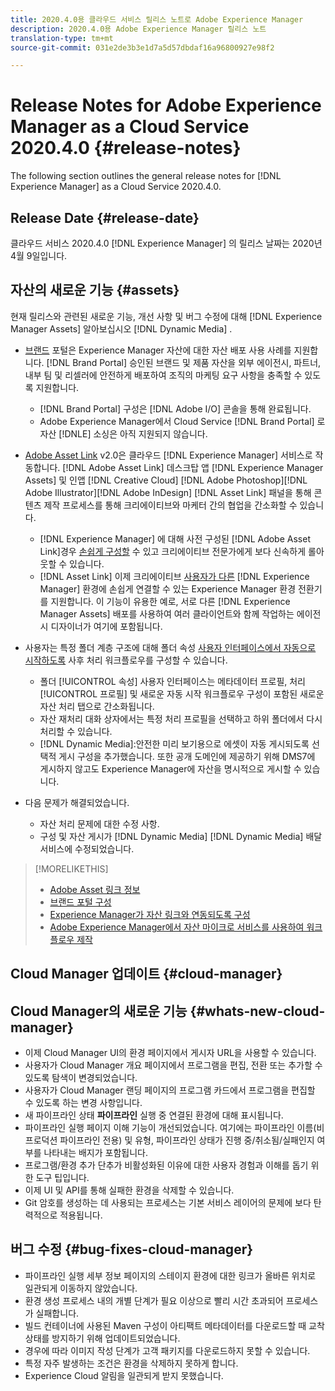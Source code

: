 ```yaml
---
title: 2020.4.0용 클라우드 서비스 릴리스 노트로 Adobe Experience Manager
description: 2020.4.0용 Adobe Experience Manager 릴리스 노트
translation-type: tm+mt
source-git-commit: 031e2de3b3e1d7a5d57dbdaf16a96800927e98f2

---
```



# Release Notes for Adobe Experience Manager as a Cloud Service 2020.4.0 {#release-notes}

The following section outlines the general release notes for [!DNL Experience Manager] as a Cloud Service 2020.4.0.

## Release Date {#release-date}

클라우드 서비스 2020.4.0 [!DNL Experience Manager] 의 릴리스 날짜는 2020년 4월 9일입니다.

## 자산의 새로운 기능 {#assets}

현재 릴리스와 관련된 새로운 기능, 개선 사항 및 버그 수정에 대해 [!DNL Experience Manager Assets] 알아보십시오 [!DNL Dynamic Media] .

* [브랜드](https://docs.adobe.com/content/help/en/experience-manager-brand-portal/using/home.html) 포털은 Experience Manager 자산에 대한 자산 배포 사용 사례를 지원합니다. [!DNL Brand Portal] 승인된 브랜드 및 제품 자산을 외부 에이전시, 파트너, 내부 팀 및 리셀러에 안전하게 배포하여 조직의 마케팅 요구 사항을 충족할 수 있도록 지원합니다.
   * [!DNL Brand Portal] 구성은 [!DNL Adobe I/O] 콘솔을 통해 완료됩니다.
   * Adobe Experience Manager에서 Cloud Service [!DNL Brand Portal] 로 자산 [!DNLE] 소싱은 아직 지원되지 않습니다.

* [Adobe Asset Link](https://helpx.adobe.com/kr/enterprise/using/adobe-asset-link.html) v2.0은 클라우드 [!DNL Experience Manager] 서비스로 작동합니다. [!DNL Adobe Asset Link] 데스크탑 앱 [!DNL Experience Manager Assets] 및 인앱 [!DNL Creative Cloud] [!DNL Adobe Photoshop][!DNL Adobe Illustrator][!DNL Adobe InDesign] [!DNL Asset Link] 패널을 통해 콘텐츠 제작 프로세스를 통해 크리에이티브와 마케터 간의 협업을 간소화할 수 있습니다.
   * [!DNL Experience Manager] 에 대해 사전 구성된 [!DNL Adobe Asset Link]경우 [손쉽게 구성할](https://helpx.adobe.com/enterprise/using/configure-aem-assets-for-asset-link.html) 수 있고 크리에이티브 전문가에게 보다 신속하게 롤아웃할 수 있습니다.
   * [!DNL Asset Link] 이제 크리에이티브 [사용자가 다른](https://helpx.adobe.com/enterprise/using/manage-assets-using-adobe-asset-link.html#UseAdobeAssetLink) [!DNL Experience Manager] 환경에 손쉽게 연결할 수 있는 Experience Manager 환경 전환기를 지원합니다. 이 기능이 유용한 예로, 서로 다른 [!DNL Experience Manager Assets] 배포를 사용하여 여러 클라이언트와 함께 작업하는 에이전시 디자이너가 여기에 포함됩니다.

* 사용자는 특정 폴더 계층 구조에 대해 폴더 속성 [사용자 인터페이스에서 자동으로 시작하도록](/help/assets/asset-microservices-configure-and-use.md#post-processing-workflows)  사후 처리 워크플로우를 구성할 수 있습니다.
   * 폴더 [!UICONTROL 속성] 사용자 인터페이스는 메타데이터 프로필, 처리 [!UICONTROL 프로필] 및 새로운 자동 시작 워크플로우 구성이 포함된 새로운 자산 처리 탭으로 간소화됩니다.
   * 자산 재처리 대화 상자에서는 특정 처리 프로필을 선택하고 하위 폴더에서 다시 처리할 수 있습니다.
   * [!DNL Dynamic Media]:안전한 미리 보기용으로 에셋이 자동 게시되도록 선택적 게시 구성을 추가했습니다. 또한 공개 도메인에 제공하기 위해 DMS7에 게시하지 않고도 Experience Manager에 자산을 명시적으로 게시할 수 있습니다.

* 다음 문제가 해결되었습니다.
   * 자산 처리 문제에 대한 수정 사항.
   * 구성 및 자산 게시가 [!DNL Dynamic Media] [!DNL Dynamic Media] 배달 서비스에 수정되었습니다.

>[!MORELIKETHIS]
>
>* [Adobe Asset 링크 정보](https://www.adobe.com/creativecloud/business/enterprise/adobe-asset-link.html)
>* [브랜드 포털 구성](https://docs.adobe.com/content/help/en/experience-manager-brand-portal/using/publish/configure-aem-assets-with-brand-portal.html)
>* [Experience Manager가 자산 링크와 연동되도록 구성](https://helpx.adobe.com/enterprise/using/configure-aem-assets-for-asset-link.html)
>* [Adobe Experience Manager에서 자산 마이크로 서비스를 사용하여 워크플로우 제작](https://docs.adobe.com/content/help/en/experience-manager-cloud-service/assets/manage/asset-microservices-configure-and-use.html#post-processing-workflows)


## Cloud Manager 업데이트 {#cloud-manager}

## Cloud Manager의 새로운 기능 {#whats-new-cloud-manager}

* 이제 Cloud Manager UI의 환경 페이지에서 게시자 URL을 사용할 수 있습니다.
* 사용자가 Cloud Manager 개요 페이지에서 프로그램을 편집, 전환 또는 추가할 수 있도록 탐색이 변경되었습니다.
* 사용자가 Cloud Manager 랜딩 페이지의 프로그램 카드에서 프로그램을 편집할 수 있도록 하는 변경 사항입니다.
* 새 파이프라인 상태 **파이프라인** 실행 중 연결된 환경에 대해 표시됩니다.
* 파이프라인 실행 페이지 이해 기능이 개선되었습니다. 여기에는 파이프라인 이름(비프로덕션 파이프라인 전용) 및 유형, 파이프라인 상태가 진행 중/취소됨/실패인지 여부를 나타내는 배지가 포함됩니다.
* 프로그램/환경 추가 단추가 비활성화된 이유에 대한 사용자 경험과 이해를 돕기 위한 도구 팁입니다.
* 이제 UI 및 API를 통해 실패한 환경을 삭제할 수 있습니다.
* Git 암호를 생성하는 데 사용되는 프로세스는 기본 서비스 레이어의 문제에 보다 탄력적으로 적용됩니다.

## 버그 수정 {#bug-fixes-cloud-manager}

* 파이프라인 실행 세부 정보 페이지의 스테이지 환경에 대한 링크가 올바른 위치로 일관되게 이동하지 않았습니다.
* 환경 생성 프로세스 내의 개별 단계가 필요 이상으로 빨리 시간 초과되어 프로세스가 실패합니다.
* 빌드 컨테이너에 사용된 Maven 구성이 아티팩트 메타데이터를 다운로드할 때 교착 상태를 방지하기 위해 업데이트되었습니다.
* 경우에 따라 이미지 작성 단계가 고객 패키지를 다운로드하지 못할 수 있습니다.
* 특정 자주 발생하는 조건은 환경을 삭제하지 못하게 합니다.
* Experience Cloud 알림을 일관되게 받지 못했습니다.